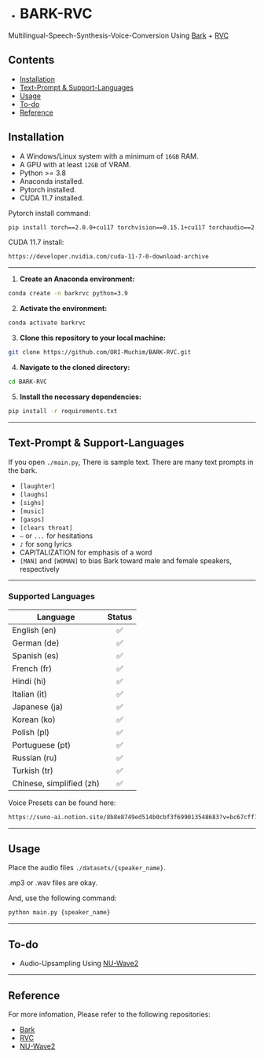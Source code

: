 - # BARK-RVC

Multilingual-Speech-Synthesis-Voice-Conversion Using [Bark](https://github.com/suno-ai/bark) + [RVC](https://github.com/RVC-Project/Retrieval-based-Voice-Conversion-WebUI)

## Contents
- [Installation](#installation)
- [Text-Prompt & Support-Languages](#text-prompt--support-languages)
- [Usage](#usage)
- [To-do](#to-do)
- [Reference](#reference)

## Installation
- A Windows/Linux system with a minimum of `16GB` RAM.
- A GPU with at least `12GB` of VRAM.
- Python >= 3.8
- Anaconda installed.
- Pytorch installed.
- CUDA 11.7 installed.

Pytorch install command:
```sh
pip install torch==2.0.0+cu117 torchvision==0.15.1+cu117 torchaudio==2.0.1 --index-url https://download.pytorch.org/whl/cu117
```

CUDA 11.7 install:
```sh
https://developer.nvidia.com/cuda-11-7-0-download-archive
```

---

1. **Create an Anaconda environment:**

```sh
conda create -n barkrvc python=3.9
```

2. **Activate the environment:**

```sh
conda activate barkrvc
```

3. **Clone this repository to your local machine:**

```sh
git clone https://github.com/ORI-Muchim/BARK-RVC.git
```

4. **Navigate to the cloned directory:**

```sh
cd BARK-RVC
```

5. **Install the necessary dependencies:**

```sh
pip install -r requirements.txt
```

---

## Text-Prompt & Support-Languages

If you open `./main.py`, There is sample text. There are many text prompts in the bark.

- `[laughter]`
- `[laughs]`
- `[sighs]`
- `[music]`
- `[gasps]`
- `[clears throat]`
- `—` or `...` for hesitations
- `♪` for song lyrics
- CAPITALIZATION for emphasis of a word
- `[MAN]` and `[WOMAN]` to bias Bark toward male and female speakers, respectively

---

### Supported Languages

| Language | Status |
| --- | :---: |
| English (en) | ✅ |
| German (de) | ✅ |
| Spanish (es) | ✅ |
| French (fr) | ✅ |
| Hindi (hi) | ✅ |
| Italian (it) | ✅ |
| Japanese (ja) | ✅ |
| Korean (ko) | ✅ |
| Polish (pl) | ✅ |
| Portuguese (pt) | ✅ |
| Russian (ru) | ✅ |
| Turkish (tr) | ✅ |
| Chinese, simplified (zh) | ✅ |

Voice Presets can be found here:
```sh
https://suno-ai.notion.site/8b8e8749ed514b0cbf3f699013548683?v=bc67cff786b04b50b3ceb756fd05f68c
```

---

## Usage

Place the audio files `./datasets/{speaker_name}`.

.mp3 or .wav files are okay.


And, use the following command:

```sh
python main.py {speaker_name}
```

---

## To-do
- Audio-Upsampling Using [NU-Wave2](https://github.com/mindslab-ai/nuwave2)

---

## Reference

For more infomation, Please refer to the following repositories:
- [Bark](https://github.com/suno-ai/bark)
- [RVC](https://github.com/RVC-Project/Retrieval-based-Voice-Conversion-WebUI)
- [NU-Wave2](https://github.com/mindslab-ai/nuwave2)
